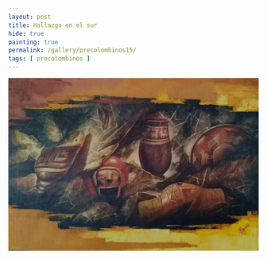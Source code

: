 ```yaml
---
layout: post
title: Hallazgo en el sur
hide: true
painting: true
permalink: /gallery/precolombinos15/
tags: [ precolombinos ]
---
```


![Hallazgo en el sur](/assets/img/paintings/precolomb_15.jpeg)
